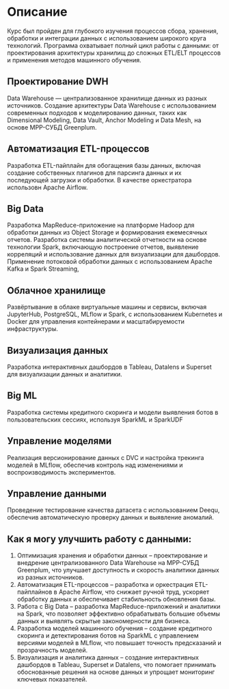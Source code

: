 # Описание
Курс был пройден для глубокого изучения процессов сбора, хранения, обработки и интеграции данных с использованием широкого круга технологий. Программа охватывает полный цикл работы с данными: от проектирования архитектуры хранилищ до сложных ETL/ELT процессов и применения методов машинного обучения.
## Проектирование DWH
Data Warehouse — централизованное хранилище данных из разных источников. Создание архитектуры Data Warehouse с использованием современных подходов к моделированию данных, таких как Dimensional Modeling, Data Vault, Anchor Modeling и Data Mesh, на основе MPP-СУБД Greenplum.
## Автоматизация ETL-процессов
Разработка ETL-пайплайн для обогащения базы данных, включая создание собственных плагинов для парсинга данных и их последующей загрузки и обработки. В качестве оркестратора использовн Apache Airflow.
## Big Data
Разработка MapReduce-приложение на платформе Hadoop для обработки данных из Object Storage и формирования ежемесячных отчетов.
Разработка системы аналитической отчетности на основе технологии Spark, включающую построение отчетов, выявление корреляций и использование данных для визуализации для дашбордов.
Применение потоковой обработки данных с использованием Apache Kafka и Spark Streaming,
## Облачное хранилище
Развёртывание в облаке виртуальные машины и сервисы, включая JupyterHub, PostgreSQL, MLflow и Spark, с использованием Kubernetes и Docker для управления контейнерами и масштабируемости инфраструктуры.
## Визуализация данных
Разработка интерактивных дашбордов в Tableau, Datalens и Superset для визуализации данных и аналитики.
## Big ML
Разработка системы кредитного скоринга и модели выявления ботов в пользовательских сессиях, используя SparkML и SparkUDF
## Управление моделями
Реализация версионирование данных с DVC и настройка трекинга моделей в MLflow, обеспечив контроль над изменениями и воспроизводимость экспериментов.
## Управление данными
Проведение тестирование качества датасета с использованием Deequ, обеспечив автоматическую проверку данных и выявление аномалий.


## Как я могу улучшить работу с данными:
1.	Оптимизация хранения и обработки данных – проектирование и внедрение централизованного Data Warehouse на MPP-СУБД Greenplum, что улучшает доступность и скорость аналитики данных из разных источников.
2.	Автоматизация ETL-процессов – разработка и оркестрация ETL-пайплайнов в Apache Airflow, что снижает ручной труд, ускоряет обработку данных и обеспечивает стабильность обновления базы.
3.	Работа с Big Data – разработка MapReduce-приложений и аналитики на Spark, что позволяет эффективно обрабатывать большие объемы данных и выявлять скрытые закономерности для бизнеса.
4.	Разработка моделей машинного обучения – создание кредитного скоринга и детектирования ботов на SparkML с управлением версиями моделей в MLflow, что повышает точность предсказаний и прозрачность моделей.
5.	Визуализация и аналитика данных – создание интерактивных дашбордов в Tableau, Superset и Datalens, что помогает принимать обоснованные решения на основе данных и упрощает мониторинг ключевых показателей.
